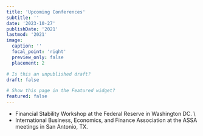 ```yaml
---
title: 'Upcoming Conferences'
subtitle: ''
date: '2023-10-27'
publishDate: '2021'
lastmod: '2021'
image: 
  caption: ''
  focal_point: 'right'
  preview_only: false
  placement: 2

# Is this an unpublished draft?
draft: false

# Show this page in the Featured widget?
featured: false
---
```

- Financial Stability Workshop at the Federal Reserve in Washington DC.
\
- International Business, Economics, and Finance Association at the ASSA meetings in San Antonio, TX.
